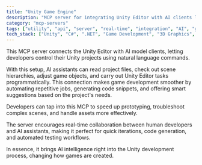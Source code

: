 ```yaml
---
title: "Unity Game Engine"
description: "MCP server for integrating Unity Editor with AI clients like Claude Desktop, enabling AI-assisted game development workflows."
category: "mcp-servers"
tags: ["utility", "api", "server", "real-time", "integration", "AI", "game development", "automation"]
tech_stack: ["Unity", "C#", ".NET", "Game Development", "3D Graphics", "AI Integration"]
---
```


This MCP server connects the Unity Editor with AI model clients, letting developers control their Unity projects using natural language commands.

With this setup, AI assistants can read project files, check out scene hierarchies, adjust game objects, and carry out Unity Editor tasks programmatically. This connection makes game development smoother by automating repetitive jobs, generating code snippets, and offering smart suggestions based on the project's needs.

Developers can tap into this MCP to speed up prototyping, troubleshoot complex scenes, and handle assets more effectively.

The server encourages real-time collaboration between human developers and AI assistants, making it perfect for quick iterations, code generation, and automated testing workflows.

In essence, it brings AI intelligence right into the Unity development process, changing how games are created.